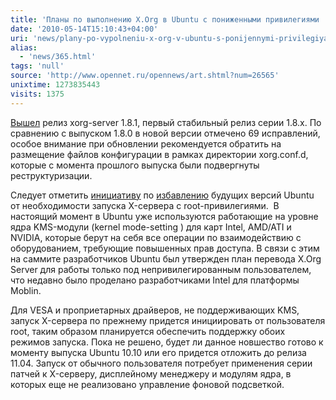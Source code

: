 ```yaml
---
title: 'Планы по выполнению X.Org в Ubuntu с пониженными привилегиями '
date: '2010-05-14T15:10:43+04:00'
uri: 'news/plany-po-vypolneniu-x-org-v-ubuntu-s-ponijennymi-privilegiyami'
alias: 
  - 'news/365.html'
tags: 'null'
source: 'http://www.opennet.ru/opennews/art.shtml?num=26565'
unixtime: 1273835443
visits: 1375
---
```

[Вышел](http://lists.freedesktop.org/archives/xorg-announce/2010-May/001311.html) релиз xorg-server 1.8.1, первый стабильный релиз серии 1.8.x. По сравнению с выпуском 1.8.0 в новой версии отмечено 69 исправлений, особое внимание при обновлении рекомендуется обратить на размещение файлов конфигурации в рамках директории xorg.conf.d, которые с момента прошлого выпуска были подвергнуты реструктуризации.

Следует отметить [инициативу](https://blueprints.edge.launchpad.net/ubuntu/+spec/desktop-maverick-rootless-x) по [избавлению](https://wiki.ubuntu.com/X/Rootless) будущих версий Ubuntu от необходимости запуска X-сервера с root-привилегиями.  В настоящий момент в Ubuntu уже используются работающие на уровне ядра KMS-модули (kernel mode-setting ) для карт Intel, AMD/ATI и NVIDIA, которые берут на себя все операции по взаимодействию с оборудованием, требующие повышенных прав доступа. В связи с этим на саммите разработчиков Ubuntu был утвержден план перевода X.Org Server для работы только под непривилегированным пользователем, что недавно было проделано разработчиками Intel для платформы Moblin.

Для VESA и проприетарных драйверов, не поддерживающих KMS, запуск X-сервера по прежнему придется инициировать от пользователя root, таким образом планируется обеспечить поддержку обоих режимов запуска. Пока не решено, будет ли данное новшество готово к моменту выпуска Ubuntu 10.10 или его придется отложить до релиза 11.04. Запуск от обычного пользователя потребует применения серии патчей к X-серверу, дисплейному менеджеру и модулям ядра, в которых еще не реализовано управление фоновой подсветкой.
